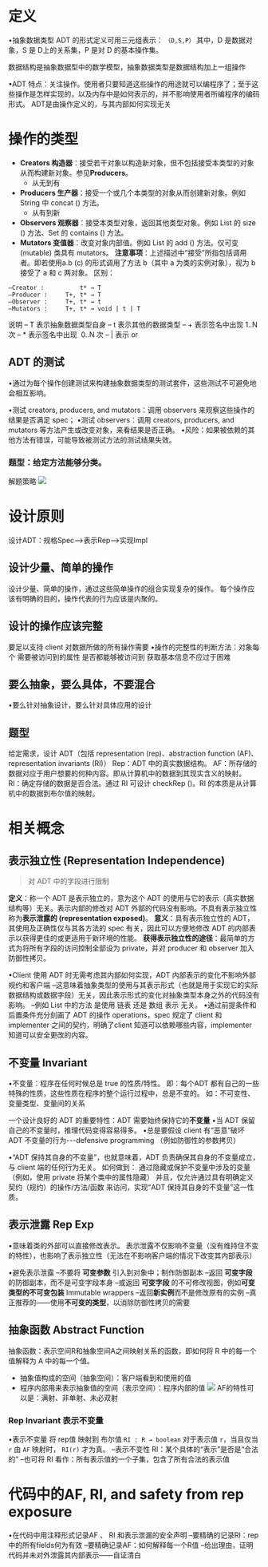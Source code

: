 # 定义
•抽象数据类型 ADT 的形式定义可用三元组表示：
`（D,S,P）`
其中，D 是数据对象，S 是 D上的关系集，P 是对 D 的基本操作集。

数据结构是抽象数据型中的数学模型，抽象数据类型是数据结构加上一组操作

•ADT 特点：关注操作。使用者只要知道这些操作的用途就可以编程序了；至于这些操作是怎样实现的，以及内存中是如何表示的，并不影响使用者所编程序的编码形式。
ADT是由操作定义的，与其内部如何实现无关

# 操作的类型
- **Creators 构造器**：接受若干对象以构造新对象，但不包括接受本类型的对象从而构建新对象。参见**Producers**。
	- 从无到有
- **Producers 生产器**：接受一个或几个本类型的对象从而创建新对象。例如 String 中 concat () 方法。
	- 从有到新
- **Observers 观察器**：接受本类型对象，返回其他类型对象。例如 List 的 size () 方法、Set 的 contains () 方法。
- **Mutators 变值器**：改变对象内部值。例如 List 的 add () 方法。仅可变 (mutable) 类具有 mutators。
**注意事项**：上述描述中“接受”所指包括调用者。即若使用a.b (c) 的形式调用了方法 b（其中 a 为类的实例对象），视为 b 接受了 a 和 c 两对象。
区别：
```
–Creator :          t* → T
–Producer :     T+, t* → T
–Observer :     T+, t* → t
–Mutators :     T+, t* → void | t | T
```
说明
	– T 表示抽象数据类型自身
	– t 表示其他的数据类型
	– + 表示签名中出现 1..N次
	– * 表示签名中出现  0..N 次
	– | 表示 or

## ADT 的测试
•通过为每个操作创建测试来构建抽象数据类型的测试套件，这些测试不可避免地会相互影响。

•测试 creators, producers, and mutators：调用 observers 来观察这些操作的结果是否满足 spec；
•测试 observers：调用 creators, producers, and mutators 等方法产生或改变对象，来看结果是否正确。
•风险：如果被依赖的其他方法有错误，可能导致被测试方法的测试结果失效。

### **题型**：给定方法能够分类。
解题策略
![](Attachments/3.数据类型与类型检查-6.png)

# 设计原则
设计ADT：规格Spec–>表示Rep–>实现Impl
## 设计少量、简单的操作
设计少量、简单的操作，通过这些简单操作的组合实现复杂的操作。
每个操作应该有明确的目的，操作代表的行为应该是内聚的。
## 设计的操作应该完整
要足以支持 client 对数据所做的所有操作需要
	•操作的完整性的判断方法：对象每个 需要被访问到的属性 是否都能够被访问到
获取基本信息不应过于困难
## 要么抽象，要么具体，不要混合
•要么针对抽象设计，要么针对具体应用的设计

## 题型
给定需求，设计 ADT（包括 representation (rep)、abstraction function (AF)、representation invariants (RI)）
Rep：ADT 中的真实数据结构。
AF：所存储的数据对应于用户想要的何种内容。即从计算机中的数据到其现实含义的映射。
RI：确定存储的数据是否合法。通过 RI 可设计 checkRep ()。RI 的本质是从计算机中的数据到布尔值的映射。

# 相关概念

## 表示独立性 (Representation Independence)
> 对 ADT 中的字段进行限制

**定义**：称一个 ADT 是表示独立的，意为这个 ADT 的使用与它的表示（真实数据结构等）无关。表示内部的修改对 ADT 外部的代码没有影响。不具有表示独立性称为**表示泄露的 (representation exposed)**。
**意义**：具有表示独立性的 ADT，其使用及正确性仅与其各方法的 spec 有关，因此可以方便地修改 ADT 的内部表示以获得更佳的或更适用于新环境的性能。
**获得表示独立性的途径**：最简单的方式为将所有字段的访问控制全部设为 private，并对 producer 和 observer 加入防御性拷贝。

•Client 使用 ADT 时无需考虑其内部如何实现，ADT 内部表示的变化不影响外部规约和客户端
	–这意味着抽象类型的使用与其表示形式（也就是用于实现它的实际数据结构或数据字段）无关，因此表示形式的变化对抽象类型本身之外的代码没有影响。
	–例如 List 中的方法 是使用 链表 还是 数组 表示 无关。
•通过前提条件和后置条件充分刻画了 ADT 的操作 operations，spec 规定了 client 和 implementer 之间的契约，明确了client 知道可以依赖哪些内容，implementer 知道可以安全更改的内容。


## 不变量 Invariant
•不变量：程序在任何时候总是 true 的性质/特性。
	即：每个ADT 都有自己的一些特殊的性质，这些性质在程序的整个运行过程中，总是不变的。
	如：不可变性、变量类型、变量间的关系

一个设计良好的 ADT 的重要特性：ADT 需要始终保持它的**不变量**
•当 ADT 保留自己的不变量时，推理代码变得容易得多。
•总是要假设 client 有“恶意”破坏 ADT 不变量的行为---defensive programming
	（例如防御性的参数拷贝）

•“ADT 保持其自身的不变量”，也就意味着，ADT 负责确保其自身的不变量成立，与 client 端的任何行为无关。
如何做到：
	通过隐藏或保护不变量中涉及的变量（例如，使用 private 将某个类中的属性隐藏）
	并且，仅允许通过具有明确定义契约（规约）的操作/方法/函数 来访问，实现“ADT 保持其自身的不变量”这一性质。

## 表示泄露 Rep Exp
•意味着类的外部可以直接修改表示。
表示泄露不仅影响不变量（没有维持住不变的特性），也影响了表示独立性（无法在不影响客户端的情况下改变其内部表示）

•避免表示泄露
–不要将 **可变参数** 引入到对象中；制作防御副本
–返回 **可变字段** 的防御副本，而不是可变字段本身
–或返回 **可变字段** 的不可修改视图，例如**可变类型的不可变包装** Immutable wrappers
–返回**新实例**而不是修改原有的实例
–真正推荐的——使用**不可变的类型**，以消除防御性拷贝的需要

## 抽象函数 Abstract Function
抽象函数：表示空间R和抽象空间A之间映射关系的函数，即如何将 R 中的每一个值解释为 A 中的每一个值。
- 抽象值构成的空间（抽象空间）：客户端看到和使用的值
- 程序内部用来表示抽象值的空间（表示空间）：程序内部的值
![](Attachments/af.svg)
AF的特性可以是：满射、非单射、未必双射

### Rep Invariant 表示不变量
•表示不变量 将 rep值 映射到 布尔值
`RI : R → boolean`
对于表示值 `r`，当且仅当 `r` 由 `AF` 映射时， `RI(r)` 才为真。
–表示不变性 RI：某个具体的“表示”是否是“合法的”
–也可将 RI 看作：所有表示值的一个子集，包含了所有合法的表示值

# 代码中的AF, RI, and safety from rep exposure
•在代码中用注释形式记录AF 、 RI 和表示泄漏的安全声明
–要精确的记录RI：rep中的所有fields何为有效
–要精确记录AF：如何解释每一个R值
–给出理由，证明代码并未对外泄露其内部表示——自证清白

